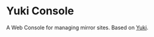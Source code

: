 # Yuki Console

A Web Console for managing mirror sites. Based on [Yuki](https://github.com/ustclug/Yuki).